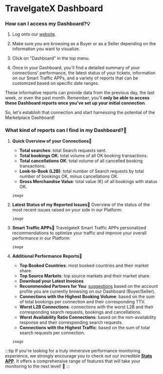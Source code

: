 ﻿---
sidebar_position: 1
---

# TravelgateX Dashboard

### How can I access my Dashboard?💡
1. Log onto our [website](https://www.travelgatex.com/).
1. Make sure you are browsing as a Buyer or as a Seller depending on the information you want to visualize.
1. Click on "Dashboard" in the top menu.

1. Once in your Dashboard, you'll find a detailed summary of your connections' performance, the latest status of your tickets, information on our Smart Traffic APPs, and a variety of reports that can be customized based on specific date ranges.

These informative reports can provide data from the previous day, the last week, or even the past month. Remember, you'll **only be able to access these Dashboard reports once you've set up your initial connection**.

So, let's establish that connection and start harnessing the potential of the Marketplace Dashboard!

### What kind of reports can I find in my Dashboard?🔎
1. **Quick Overview of your Connections🌟**

	- **Total searches**: total Search requests sent.
	- **Total bookings OK**: total volume of all OK booking transactions.
	- **Total cancellations OK**: total volume of all cancelled booking transactions.
	- **Look-to-Book (L2B)**: total number of Search requests by total number of bookings OK, minus cancellations OK.
	- **Gross Merchandise Value**: total value (€) of all bookings with status OK.

	```
	image
	```

1. **Latest Status of my Reported Issues🌟**
Overview of the status of the most recent issues raised on your side in our Platform:

	```
	image
	```

1. **Smart Traffic APPs🌟**
TravelgateX Smart Traffic APPs personalized recommendations to optimize your traffic and improve your overall performance in our Platform:

	```
	image
	```

1. **Additional Performance Reports🌟**
	- **Top Booked Countries**: most booked countries and their market share.
	- **Top Source Markets**: top source markets and their market share.
	- **Download your Latest Invoices**
	- **Recommended Partners for You**: [suggestions](https://knowledge.travelgate.com/finding-new-partners) based on the account profile you are currently browsing on our Dashboard (Buyer/Seller).
	- **Connections with the Highest Booking Volume**: based on the sum of total bookings per connection and their corresponding TTV.
	- **Worst L2B Connections**: connections with the worst L2B and their corresponding search requests, bookings and cancellations.
	- **Worst Availability Ratio Connections**: based on the non-availability response and their corresponding search requests.
	- **Connections with the Highest Traffic**: based on the sum of total search requests per connection.

	```
	image
	```

 
:::tip
If you're looking for a truly immersive performance monitoring experience, we strongly encourage you to check out our incredible **[Stats APP](https://app.travelgatex.com/stats)**. It offers a comprehensive range of features that will take your monitoring to the next level! 🚀
:::